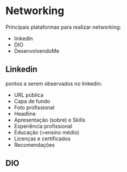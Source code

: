 # Networking

Principais plataformas para realizar networking:

- linkedin
- DIO
- DesenvolvendoMe

## Linkedin

pontos a serem observados no linkedin:

- URL pública
- Capa de fundo
- Foto profissional
- Headline
- Apresentação (sobre) e Skills
- Experiência profissional
- Educação (>ensino médio)
- Licenças e certificados
- Recomendações

## DIO
